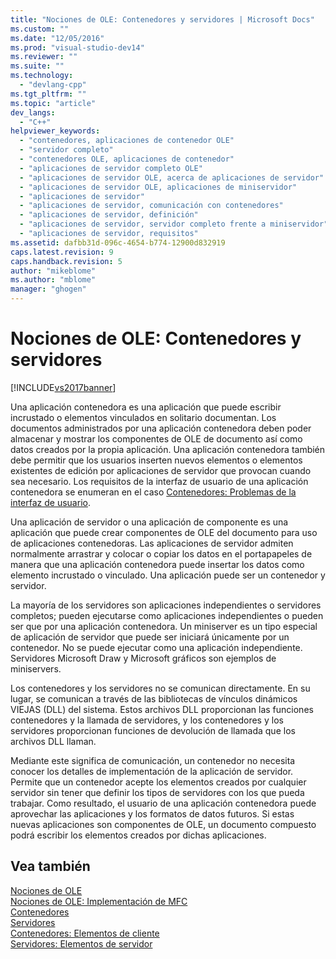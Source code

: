 ```yaml
---
title: "Nociones de OLE: Contenedores y servidores | Microsoft Docs"
ms.custom: ""
ms.date: "12/05/2016"
ms.prod: "visual-studio-dev14"
ms.reviewer: ""
ms.suite: ""
ms.technology: 
  - "devlang-cpp"
ms.tgt_pltfrm: ""
ms.topic: "article"
dev_langs: 
  - "C++"
helpviewer_keywords: 
  - "contenedores, aplicaciones de contenedor OLE"
  - "servidor completo"
  - "contenedores OLE, aplicaciones de contenedor"
  - "aplicaciones de servidor completo OLE"
  - "aplicaciones de servidor OLE, acerca de aplicaciones de servidor"
  - "aplicaciones de servidor OLE, aplicaciones de miniservidor"
  - "aplicaciones de servidor"
  - "aplicaciones de servidor, comunicación con contenedores"
  - "aplicaciones de servidor, definición"
  - "aplicaciones de servidor, servidor completo frente a miniservidor"
  - "aplicaciones de servidor, requisitos"
ms.assetid: dafbb31d-096c-4654-b774-12900d832919
caps.latest.revision: 9
caps.handback.revision: 5
author: "mikeblome"
ms.author: "mblome"
manager: "ghogen"
---
```

# Nociones de OLE: Contenedores y servidores
[!INCLUDE[vs2017banner](../assembler/inline/includes/vs2017banner.md)]

Una aplicación contenedora es una aplicación que puede escribir incrustado o elementos vinculados en solitario documentan.  Los documentos administrados por una aplicación contenedora deben poder almacenar y mostrar los componentes de OLE de documento así como datos creados por la propia aplicación.  Una aplicación contenedora también debe permitir que los usuarios inserten nuevos elementos o elementos existentes de edición por aplicaciones de servidor que provocan cuando sea necesario.  Los requisitos de la interfaz de usuario de una aplicación contenedora se enumeran en el caso [Contenedores: Problemas de la interfaz de usuario](../mfc/containers-user-interface-issues.md).  
  
 Una aplicación de servidor o una aplicación de componente es una aplicación que puede crear componentes de OLE del documento para uso de aplicaciones contenedoras.  Las aplicaciones de servidor admiten normalmente arrastrar y colocar o copiar los datos en el portapapeles de manera que una aplicación contenedora puede insertar los datos como elemento incrustado o vinculado.  Una aplicación puede ser un contenedor y servidor.  
  
 La mayoría de los servidores son aplicaciones independientes o servidores completos; pueden ejecutarse como aplicaciones independientes o pueden ser que por una aplicación contenedora.  Un miniserver es un tipo especial de aplicación de servidor que puede ser iniciará únicamente por un contenedor.  No se puede ejecutar como una aplicación independiente.  Servidores Microsoft Draw y Microsoft gráficos son ejemplos de miniservers.  
  
 Los contenedores y los servidores no se comunican directamente.  En su lugar, se comunican a través de las bibliotecas de vínculos dinámicos VIEJAS \(DLL\) del sistema.  Estos archivos DLL proporcionan las funciones contenedores y la llamada de servidores, y los contenedores y los servidores proporcionan funciones de devolución de llamada que los archivos DLL llaman.  
  
 Mediante este significa de comunicación, un contenedor no necesita conocer los detalles de implementación de la aplicación de servidor.  Permite que un contenedor acepte los elementos creados por cualquier servidor sin tener que definir los tipos de servidores con los que pueda trabajar.  Como resultado, el usuario de una aplicación contenedora puede aprovechar las aplicaciones y los formatos de datos futuros.  Si estas nuevas aplicaciones son componentes de OLE, un documento compuesto podrá escribir los elementos creados por dichas aplicaciones.  
  
## Vea también  
 [Nociones de OLE](../mfc/ole-background.md)   
 [Nociones de OLE: Implementación de MFC](../mfc/ole-background-mfc-implementation.md)   
 [Contenedores](../mfc/containers.md)   
 [Servidores](../mfc/servers.md)   
 [Contenedores: Elementos de cliente](../mfc/containers-client-items.md)   
 [Servidores: Elementos de servidor](../mfc/servers-server-items.md)